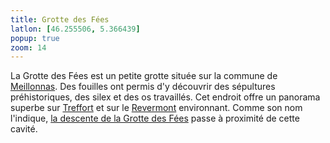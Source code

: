 ```yaml
---
title: Grotte des Fées
latlon: [46.255506, 5.366439]
popup: true
zoom: 14
---
```


La Grotte des Fées est un petite grotte située sur la commune de
[Meillonnas](/tags/meillonnas/). Des fouilles ont permis d'y découvrir des
sépultures préhistoriques, des silex et des os travaillés. Cet endroit offre un
panorama superbe sur [Treffort](/tags/treffort-cuisiat/) et sur le [Revermont](/tags/revermont/) environnant. Comme son nom l'indique, [la descente de la Grotte des Fées](/single-tracks/descente-grotte-des-fees/) passe à proximité de cette cavité.
